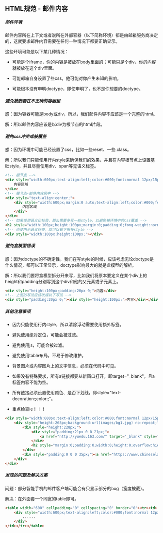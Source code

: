 ## HTML规范 - 邮件内容
##### 邮件环境
邮件内容所在上下文或者说所在外部容器（以下简称环境）都是由邮箱服务商决定的，这就要求邮件内容需要在任何一种情况下都要正确显示。

这些环境可能是以下某几种情况：

* 可能是个iframe，你的内容是被放在body里面的；可能只是个div，你的内容就被放在这个div里面。

* 可能邮箱自身设置了些css，他可能对你产生未知的影响。

* 可能根本没有申明doctype，即使申明了，也不是你想要的doctype。

##### 避免被嵌套在不正确的容器里
惑：因为容器可能是body或div，所以，我们邮件内容不应该是一个完整的html。

解：所以邮件内容应该是以div为根节点的html片段。

##### 避免css冲突或被覆盖
惑：因为环境中可能已经设置了css，比如一些reset、一些.class。

解：所以我们只能使用行内style来确保我们的效果，并且在内容根节点上设置基础style，并且尽量使用div、span等无语义标签。

```html
<!-- 根节点 -->
<div style="width:600px;text-align:left;color:#000;font:normal 12px/15px arial,simsun;background:#fff;">
    内容区域
</div>
<!-- 根节点-邮件内容居中 -->
<div style="text-align:center;">
    <div style="width:600px;margin:0 auto;text-align:left;color:#000;font:normal 12px/15px arial,simsun;background:#fff;">
        内容区域
    </div>
</div>
<!-- 如果使用语义化标签，那么需要多写一些style，以避免被环境中的css覆盖 -->
<h2 style="width:100px;height:100px;margin:0;padding:0;fong-weight:normal;font-size:12px;"></h2>
<!-- 而使用无语义标签，就可以省下很多style -->
<div style="width:100px;height:100px;"></div>
```

##### 避免盒模型错误
惑：因为doctype的不确定性，我们在写style的时候，应该考虑无论doctype是什么情况，都可以正常显示，doctype影响最大的就是盒模型的解析。

解：所以我们要将盒模型拆分开来写，比如我们将原本要定义在某个div上的height和padding分别写到这个div和他的父元素或子元素上。
```html
<div style="height:100px;padding:20px 0;">内容</div>
<!-- 上面的写法应该改成以下写法 -->
<div style="padding:20px 0;"><div style="height:100px;">内容</div></div>
```
##### 其他注意事项

* 因为只能使用行内style，所以清除浮动需要使用额外标签。

* 避免使用绝对定位，可能会被过滤。

* 避免使用js，可能会被过滤。

* 避免使用table布局，不易于修改维护。

* 背景图片或内容图片上的文字信息，必须在代码中可见。

* 如果没有特殊要求，所有a链接都要从新窗口打开，即target="_blank"，且a标签内容不能为空。

* 所有链接必须设置使用颜色、是否下划线，即style="text-decoration:;color:;"。

* 重点检查ie！！！

```html
<div style="width:600px;text-align:left;color:#000;font:normal 12px/15px simsun;background:#d9d9d9;">
    <div style="height:268px;background:url(images/bg1.jpg) no-repeat;">
        <div style="height:228px;">
            <div style="padding:21px 0 0 21px;">
                <a href="http://yuedu.163.com/" target="_blank" style="display:block;width:111px;height:28px;overflow:hidden;text-indent:-2000px;text-decoration:none;" title="元典智库">元典智库</a>
            </div>
            <h2 style="margin:0;padding:0;width:0;height:0;overflow:hidden;text-indent:-2000px;">元典智库元典智库元典智库</h2>
        </div>
        <div style="padding:0 0 0 35px;"><a href="https://www.chineselaw.com" target="_blank" style="color:#f00;text-decoration:none;" title="元典智库">访问元典智库</a></div>
    </div>
</div>
```

##### 发现的问题及解决方案
问题：部分智能手机的邮件客户端可能会有只显示部分的bug（宽度被截）。

解决：在外面套一个同宽的table即可。

```html
<table width="600" cellpadding="0" cellspacing="0" border="0"><tr><td>
    <div style="width:600px;text-align:left;color:#000;font:normal 12px/15px simsun;background:#d9d9d9;">
        ......
    </div>
</td></tr></table>
```